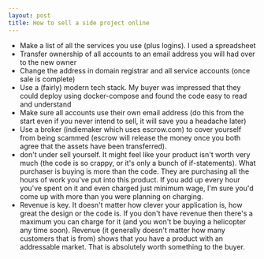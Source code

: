 ```yaml
---
layout: post
title: How to sell a side project online
---
```


- Make a list of all the services you use (plus logins). I used a spreadsheet
- Transfer ownership of all accounts to an email address you will had over to the new owner
- Change the address in domain registrar and all service accounts (once sale is complete)
- Use a (fairly) modern tech stack. My buyer was impressed that they could deploy using docker-compose and found the code easy to read and understand
- Make sure all accounts use their own email address (do this from the start even if you never intend to sell, it will save you a headache later)
- Use a broker (indiemaker which uses escrow.com) to cover yourself from being scammed (escrow will release the money once you both agree that the assets have been transferred).
- don't under sell yourself. It might feel like your product isn't worth very much (the code is so crappy, or it's only a bunch of if-statements). What purchaser is buying is more than the code. They are purchasing all the hours of work you've put into this product. If you add up every hour you've spent on it and even charged just minimum wage, I'm sure you'd come up with more than you were planning on charging.
- Revenue is key. It doesn't matter how clever your application is, how great the design or the code is. If you don't have revenue then there's a maximum you can charge for it (and you won't be buying a helicopter any time soon). Revenue (it generally doesn't matter how many customers that is from) shows that you have a product with an addressable market. That is absolutely worth something to the buyer. 